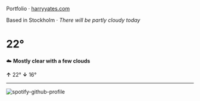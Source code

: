 Portfolio · [harryyates.com](https://harryyates.com)

<!-- WEATHER_START -->
Based in Stockholm · *There will be partly cloudy today*

# 22°
☁️ **Mostly clear with a few clouds**

**↑** 22° **↓** 16°

---
<!-- WEATHER_END -->

<p align="left">
  <a>
    <img src="https://spotify-github-profile.kittinanx.com/api/view?uid=bigbello&cover_image=true&theme=natemoo-re&show_offline=true&background_color=121212&interchange=false&bar_color=53b14f&bar_color_cover=false" alt="spotify-github-profile">
  </a>
</p>